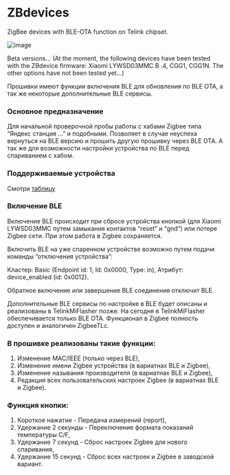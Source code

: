 # ZBdevices
ZigBee devices with BLE-OTA function on Telink chipset.

![image](https://github.com/user-attachments/assets/9fea94d4-8313-493a-a4e3-ae15f18a1c65)

Beta versions... (At the moment, the following devices have been tested with the ZBdevice firmware:
Xiaomi LYWSD03MMC B .4, CGG1, CGG1N.
The other options have not been tested yet...)

Прошивки имеют функции включения BLE для обновления по BLE OTA, а так же некоторые дополнительные BLE сервисы.

### Основное предназначение

Для начальной проверочной пробы работы с хабами Zigbee типа “Яндекс станция …” и подобными. Позволяет в случае неуспеха вернуться на BLE версию и прошить другую прошивку через BLE OTA. А так же для возможности настройки устройства по BLE перед спариванием с хабом.

### Поддерживаемые устройства

Смотри [таблицу](https://github.com/pvvx/pvvx.github.io?tab=readme-ov-file#id-numbers-of-alternative-firmware)

### Включение BLE

Включение BLE происходит при сбросе устройства кнопкой (для Xiaomi LYWSD03MMC путем замыкания контактов “reset” и “gnd”) или потере Zigbee сети. При этом работа в Zigbee сохраняется.

Включить BLE на уже спаренном устройстве возможно путем подачи команды “отключения устройства”:

Кластер: Basic (Endpoint id: 1, Id: 0x0000, Type: in), Атрибут: device_enabled (id: 0x0012). 

Обратное включение или завершение BLE соединения отключит BLE.

Дополнительные BLE сервисы по настройке в BLE будет описаны и реализованы в TelinkMiFlasher позже. На сегодня в TelinkMiFlasher обеспечивается только BLE OTA. Функционал в Zigbee полность доступен и аналогичен ZigbeeTLc.

### В прошивке реализованы такие функции:

1. Изменение MAC/IEEE (только через BLE),
2. Изменение имени Zigbee устройства (в вариатнах BLE и Zigbee),
3. Изменение называния производителя (в вариатнах BLE и Zigbee),
4. Редакция всех пользовательских настроек Zigbee (в вариатнах BLE и Zigbee).

### Функция кнопки:

1. Короткое нажатие - Передача измерений (report),
2. Удержание 2 секунды - Переключение формата показаний температуры C/F,
3. Удержание 7 секунд - Сброс настроек Zigbee для нового спаривания,
4. Удержание 15 секунд - Сброс всех настроек и Zigbee в заводской вариант.
